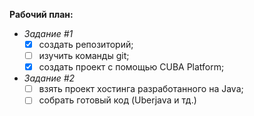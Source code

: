 **Рабочий план:**

  + *Задание #1*
	- [x] создать репозиторий;
	- [ ] изучить команды git;
	- [x] создать проект с помощью CUBA Platform;
  + *Задание #2*
   	- [ ] взять проект хостинга разработанного на Java;
   	- [ ] собрать готовый код (Uberjava и тд.)
